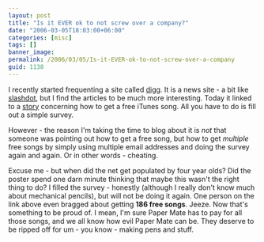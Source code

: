 ```yaml
---
layout: post
title: "Is it EVER ok to not screw over a company?"
date: "2006-03-05T18:03:00+06:00"
categories: [misc]
tags: []
banner_image: 
permalink: /2006/03/05/Is-it-EVER-ok-to-not-screw-over-a-company
guid: 1138
---
```


I recently started frequenting a site called <a href="http://www.digg.com/">digg</a>. It is a news site - a bit like <a href="http://www.slashdot.org">slashdot</a>, but I find the articles to be much more interesting. Today it linked to a <a href="http://www.ipodbank.com/showthread.php?t=201">story</a> concerning how to get a free iTunes song. All you have to do is fill out a simple survey.

However - the reason I'm taking the time to blog about it is <i>not</i> that someone was pointing out how to get a free song, but how to get <i>multiple</i> free songs by simply using multiple email addresses and doing the survey again and again. Or in other words - cheating.

Excuse me - but when did the net get populated by four year olds? Did the poster spend one darn minute thinking that maybe this wasn't the right thing to do? I filled the survey - honestly (although I really don't know much about mechanical pencils), but will not be doing it again. One person on the link above even bragged about getting <b>186 free songs</b>. Jeeze. Now that's something to be proud of. I mean, I'm sure Paper Mate has to pay for all those songs, and we all know how evil Paper Mate can be. They deserve to be ripped off for um - you know - making pens and stuff.